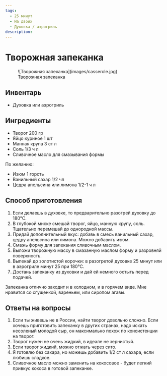 ```yaml
---
tags:
  - 25 минут
  - На двоих
  - Духовка / аэрогриль
description:
---
```

# Творожная запеканка

<figure markdown="span">
  ![Творожная запеканка](images/casserole.jpg)
  <figcaption>Творожная запеканка</figcaption>
</figure>

## Инвентарь

- Духовка или аэрогриль

## Ингредиенты

- Творог 200 гр
- Яйцо куриное 1 шт
- Манная крупа 3 ст л
- Соль 1/3  ч л
- Сливочное масло для смазывания формы

По желанию: 
- Изюм 1 горсть
- Ванильный сахар 1/2 чл
- Цедра апельсина или лимона 1/2-1 ч л

## Способ приготовления

1. Если делаешь в духовке, то предварительно разогрей духовку до 180°C.
2. В глубокой миске смешай творог, яйцо, манную крупу, соль. Тщательно перемешай до однородной массы.
1. Придай дополнительный вкус: добавь в смесь ванильный сахар, цедру апельсина или лимона. Можно добавить изюм.
3. Смажь форму для запекания сливочным маслом.
4. Выложи творожную массу в смазанную маслом форму и разровняй поверхность.
5. Выпекай до золотистой корочки: в разогретой духовке 25 минут или в аэрогриле минут 25 при 180℃.
6. Достань запеканку из духовки и дай ей немного остыть перед подачей. 

Запеканка отлично заходит и в холодном, и в горячем виде. Мне нравится со сгущенкой, вареньем, или сиропом агавы.

## Ответы на вопросы

1. Если ты живешь не в России, найти творог довольно сложно. Если хочешь приготовить запеканку в других странах, надо искать несоленый молодой сыр, он максимально похож по консистенции на творог.
1. Творог нужен не очень жидкий, в идеале не зернистый.
1. Если творог жидкий, можно отжать через сито. 
1. Я готовлю без сахара, но можешь добавить 1/2 ст л сахара, если любишь сладкое.
1. Сливочное масло можно заменить на кокосовое - будет легкий привкус кокоса в готовой запеканке.